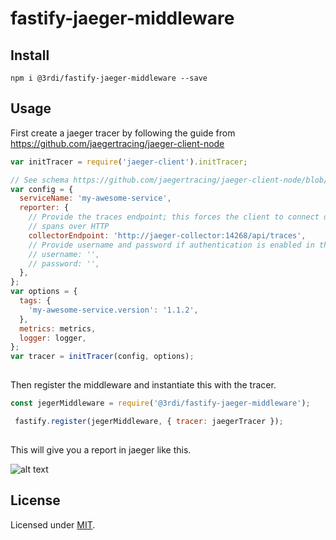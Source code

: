 # fastify-jaeger-middleware

## Install
```
npm i @3rdi/fastify-jaeger-middleware --save
```

## Usage
First create a jaeger tracer by following the guide from https://github.com/jaegertracing/jaeger-client-node
```js
var initTracer = require('jaeger-client').initTracer;

// See schema https://github.com/jaegertracing/jaeger-client-node/blob/master/src/configuration.js#L37
var config = {
  serviceName: 'my-awesome-service',
  reporter: {
    // Provide the traces endpoint; this forces the client to connect directly to the Collector and send
    // spans over HTTP
    collectorEndpoint: 'http://jaeger-collector:14268/api/traces',
    // Provide username and password if authentication is enabled in the Collector
    // username: '',
    // password: '',
  },
};
var options = {
  tags: {
    'my-awesome-service.version': '1.1.2',
  },
  metrics: metrics,
  logger: logger,
};
var tracer = initTracer(config, options);
 
```
Then register the middleware and instantiate this with the tracer.

```js
const jegerMiddleware = require('@3rdi/fastify-jaeger-middleware');

 fastify.register(jegerMiddleware, { tracer: jaegerTracer });
 
```
This will give you a report in jaeger like this.

![alt text](https://github.com/3rdi-ai/fastify-jaeger-middleware/blob/master/img/jaeger%20example.png)

## License

Licensed under [MIT](./LICENSE).
